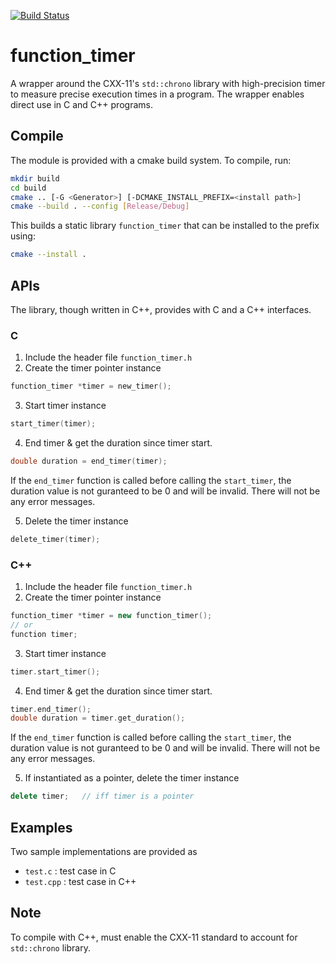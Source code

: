 [![Build Status](https://travis-ci.org/kvedala/function_timer.svg?branch=master)](https://travis-ci.org/kvedala/function_timer)

# function_timer 
A wrapper around the CXX-11's `std::chrono` library with high-precision timer to measure precise 
execution times in a program. The wrapper enables direct use in C and C++ programs. 

## Compile
The module is provided with a cmake build system. To compile, run:
```sh
mkdir build
cd build
cmake .. [-G <Generator>] [-DCMAKE_INSTALL_PREFIX=<install path>]
cmake --build . --config [Release/Debug]
```
This builds a static library `function_timer` that can be installed to the prefix using:
```sh
cmake --install .
```

## APIs
The library, though written in C++, provides with C and a C++ interfaces.
### C
1. Include the header file `function_timer.h`
2. Create the timer pointer instance
```c
function_timer *timer = new_timer();
```
3. Start timer instance
```c
start_timer(timer);
```
4. End timer & get the duration since timer start.
```c
double duration = end_timer(timer);
```
If the `end_timer` function is called before calling the `start_timer`, the 
duration value is not guranteed to be 0 and will be invalid. There will not 
be any error messages.

5. Delete the timer instance
```c
delete_timer(timer);
```

### C++
1. Include the header file `function_timer.h`
2. Create the timer pointer instance
```cpp
function_timer *timer = new function_timer();
// or
function timer;
```
3. Start timer instance
```cpp
timer.start_timer();
```
4. End timer & get the duration since timer start.
```cpp
timer.end_timer();
double duration = timer.get_duration();
```
If the `end_timer` function is called before calling the `start_timer`, the 
duration value is not guranteed to be 0 and will be invalid. There will not 
be any error messages.

5. If instantiated as a pointer, delete the timer instance
```cpp
delete timer;   // iff timer is a pointer
```

## Examples
Two sample implementations are provided as
* `test.c` : test case in C
* `test.cpp` : test case in C++

## Note
To compile with C++, must enable the CXX-11 standard to account for `std::chrono` library. 
